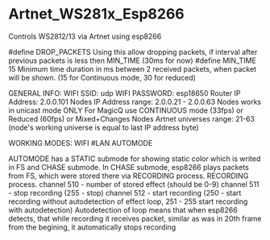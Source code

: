 # Artnet_WS281x_Esp8266
 Controls WS2812/13 via Artnet using esp8266

#define DROP_PACKETS
Using this allow dropping packets, if interval after previous packets is less then MIN_TIME (30ms for now)
#define MIN_TIME 15 Minimum time duration in ms between 2 received packets, when packet will be shown. (15 for Continuous mode, 30 for reduced)

GENERAL INFO:
WIFI SSID: udp
WIFI PASSWORD: esp18650
Router IP Address: 2.0.0.101
Nodes IP Address range: 2.0.0.21 - 2.0.0.63
Nodes works in unicast mode ONLY
For MagicQ use CONTINUOUS mode (33fps) or Reduced (60fps) or Mixed+Changes
Nodes Artnet universes range: 21-63 (node's working universe is equal to last IP address byte)

WORKING MODES:
WIFI
#LAN
AUTOMODE

AUTOMODE has a STATIC submode for showing static color which is writed in FS and CHASE submode. In CHASE submode, esp8266 plays packets from FS, which were stored there via RECORDING process.
  RECORDING process.
  channel 510 - number of stored effect (should be 0-9)
  channel 511 - stop recording (255 - stop)
  channel 512 - start recording (250 - start recording without autodetection of effect loop, 251 - 255 start recording with autodetection) Autodetection of loop means that when esp8266 detects, that while recording it receives packet, similar as was in 20th frame from the begining, it automatically stops recording
